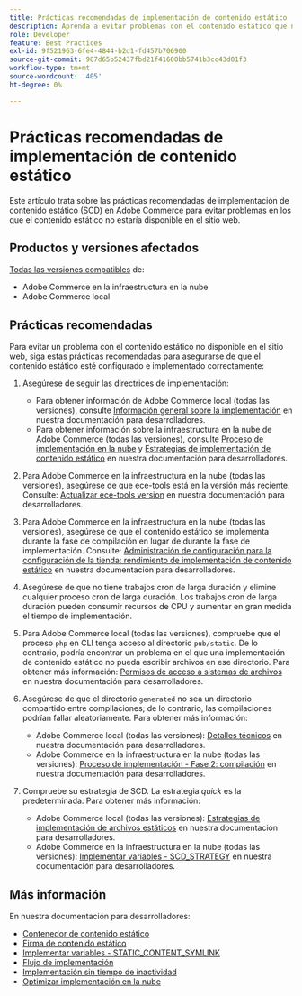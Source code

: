 ```yaml
---
title: Prácticas recomendadas de implementación de contenido estático
description: Aprenda a evitar problemas con el contenido estático que no aparece en la tienda de Adobe Commerce.
role: Developer
feature: Best Practices
exl-id: 9f521963-6fe4-4844-b2d1-fd457b706900
source-git-commit: 987d65b52437fbd21f41600bb5741b3cc43d01f3
workflow-type: tm+mt
source-wordcount: '405'
ht-degree: 0%

---
```


# Prácticas recomendadas de implementación de contenido estático

Este artículo trata sobre las prácticas recomendadas de implementación de contenido estático (SCD) en Adobe Commerce para evitar problemas en los que el contenido estático no estaría disponible en el sitio web.

## Productos y versiones afectados

[Todas las versiones compatibles](../../../release/versions.md) de:

* Adobe Commerce en la infraestructura en la nube
* Adobe Commerce local

## Prácticas recomendadas

Para evitar un problema con el contenido estático no disponible en el sitio web, siga estas prácticas recomendadas para asegurarse de que el contenido estático esté configurado e implementado correctamente:

1. Asegúrese de seguir las directrices de implementación:
   * Para obtener información de Adobe Commerce local (todas las versiones), consulte [Información general sobre la implementación](../../../configuration/deployment/overview.md) en nuestra documentación para desarrolladores.
   * Para obtener información sobre la infraestructura en la nube de Adobe Commerce (todas las versiones), consulte [Proceso de implementación en la nube](https://experienceleague.adobe.com/es/docs/commerce-cloud-service/user-guide/develop/deploy/process) y [Estrategias de implementación de contenido estático](https://experienceleague.adobe.com/es/docs/commerce-cloud-service/user-guide/develop/deploy/static-content) en nuestra documentación para desarrolladores.

1. Para Adobe Commerce en la infraestructura en la nube (todas las versiones), asegúrese de que ece-tools está en la versión más reciente. Consulte: [Actualizar ece-tools version](https://experienceleague.adobe.com/es/docs/commerce-cloud-service/user-guide/release-notes/ece-tools-package) en nuestra documentación para desarrolladores.
1. Para Adobe Commerce en la infraestructura en la nube (todas las versiones), asegúrese de que el contenido estático se implementa durante la fase de compilación en lugar de durante la fase de implementación. Consulte: [Administración de configuración para la configuración de la tienda: rendimiento de implementación de contenido estático](https://experienceleague.adobe.com/es/docs/commerce-cloud-service/user-guide/configure-store/store-settings#cloud-confman-scd-over) en nuestra documentación para desarrolladores.
1. Asegúrese de que no tiene trabajos cron de larga duración y elimine cualquier proceso cron de larga duración. Los trabajos cron de larga duración pueden consumir recursos de CPU y aumentar en gran medida el tiempo de implementación.
1. Para Adobe Commerce local (todas las versiones), compruebe que el proceso `php` en CLI tenga acceso al directorio `pub/static`. De lo contrario, podría encontrar un problema en el que una implementación de contenido estático no pueda escribir archivos en ese directorio. Para obtener más información: [Permisos de acceso a sistemas de archivos](https://experienceleague.adobe.com/docs/commerce-operations/configuration-guide/deployment/file-system-permissions.html?lang=es) en nuestra documentación para desarrolladores.
1. Asegúrese de que el directorio `generated` no sea un directorio compartido entre compilaciones; de lo contrario, las compilaciones podrían fallar aleatoriamente. Para obtener más información:
   * Adobe Commerce local (todas las versiones): [Detalles técnicos](https://experienceleague.adobe.com/docs/commerce-operations/configuration-guide/deployment/technical-details.html?lang=es) en nuestra documentación para desarrolladores.
   * Adobe Commerce en la infraestructura en la nube (todas las versiones): [Proceso de implementación - Fase 2: compilación](https://experienceleague.adobe.com/es/docs/commerce-cloud-service/user-guide/develop/deploy/best-practices#cloud-deploy-over-phases-build) en nuestra documentación para desarrolladores.

1. Compruebe su estrategia de SCD. La estrategia *quick* es la predeterminada. Para obtener más información:
   * Adobe Commerce local (todas las versiones): [Estrategias de implementación de archivos estáticos](https://experienceleague.adobe.com/docs/commerce-operations/configuration-guide/cli/static-view/static-view-file-strategy.html?lang=es) en nuestra documentación para desarrolladores.
   * Adobe Commerce en la infraestructura en la nube (todas las versiones): [Implementar variables - SCD\_STRATEGY](https://experienceleague.adobe.com/es/docs/commerce-cloud-service/user-guide/configure/env/stage/variables-deploy#scd_strategy) en nuestra documentación para desarrolladores.

## Más información

En nuestra documentación para desarrolladores:

* [Contenedor de contenido estático](https://developer.adobe.com/commerce/admin-developer/pattern-library/containers/static-content/)
* [Firma de contenido estático](https://experienceleague.adobe.com/docs/commerce-operations/configuration-guide/cache/static-content-signing.html?lang=es)
* [Implementar variables - STATIC\_CONTENT\_SYMLINK](https://experienceleague.adobe.com/es/docs/commerce-cloud-service/user-guide/configure/env/stage/variables-deploy#static_content_symlink)
* [Flujo de implementación](../../../performance/deployment-flow.md)
* [Implementación sin tiempo de inactividad](https://experienceleague.adobe.com/es/docs/commerce-cloud-service/user-guide/develop/deploy/reduce-downtime)
* [Optimizar implementación en la nube](https://experienceleague.adobe.com/es/docs/commerce-cloud-service/user-guide/develop/deploy/optimization)
